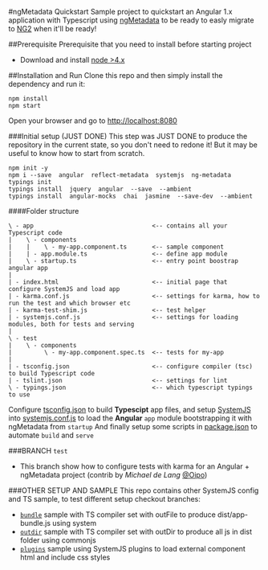 #ngMetadata Quickstart
Sample project to quickstart an Angular 1.x application with Typescript 
using [ngMetadata](https://github.com/ngParty/ng-metadata) to be ready to easly migrate to [NG2](https://angular.io) when it'll be ready!

##Prerequisite
Prerequisite that you need to install before starting project
- Download and install [node >4.x](https://nodejs.org/en/download/)

##Installation and Run
Clone this repo and then simply install the dependency and run it:
```
npm install
npm start
```
Open your browser and go to [http://localhost:8080](http://localhost:8080)



###Initial setup (JUST DONE)
This step was JUST DONE to produce the repository in the current state, so you don't need to redone it!
But it may be useful to know how to start from scratch.
```
npm init -y
npm i --save  angular  reflect-metadata  systemjs  ng-metadata
typings init
typings install  jquery  angular  --save  --ambient
typings install  angular-mocks  chai  jasmine  --save-dev  --ambient
```

####Folder structure
```
\ - app                                 <-- contains all your Typescript code
|    \ - components     
|    |    \ - my-app.component.ts       <-- sample component
|    | - app.module.ts                  <-- define app module
|    \ - startup.ts                     <-- entry point boostrap angular app
|
| - index.html                          <-- initial page that configure SystemJS and load app
| - karma.conf.js                       <-- settings for karma, how to run the test and which browser etc
| - karma-test-shim.js                  <-- test helper
| - systemjs.conf.js                    <-- settings for loading modules, both for tests and serving
|
\ - test
|    \ - components
|         \ - my-app.component.spec.ts  <-- tests for my-app
|
| - tsconfig.json                       <-- configure compiler (tsc) to build Typescript code
| - tslint.json                         <-- settings for lint
\ - typings.json                        <-- which typescript typings to use
```

Configure [tsconfig.json](tsconfig.json) to build **Typescipt** app files,
and setup [SystemJS](https://github.com/systemjs/systemjs/blob/master/docs/config-api.md) into [systemjs.conf.js](systemjs.conf.js)
to load the **Angular** `app` module bootstrapping it with ngMetadata from `startup`
And finally setup some scripts in [package.json](package.json) to automate `build` and `serve`

 ###BRANCH `test`
 - This branch show how to configure tests with karma for an Angular + ngMetadata project (contrib by *Michael de Lang* [@Oipo](https://github.com/Oipo))

###OTHER SETUP AND SAMPLE
This repo contains other SystemJS config and TS sample, to test different setup checkout branches:
- [`bundle`](https://github.com/dmorosinotto/ng-metadata-quickstart/tree/bundle) sample with TS compiler set with outFile to produce dist/app-bundle.js using system
- [`outdir`](https://github.com/dmorosinotto/ng-metadata-quickstart/tree/outdir) sample with TS compiler set with outDir to produce all js in dist folder using commonjs
- [`plugins`](https://github.com/dmorosinotto/ng-metadata-quickstart/tree/plugins) sample using SystemJS plugins to load external component html and include css styles
